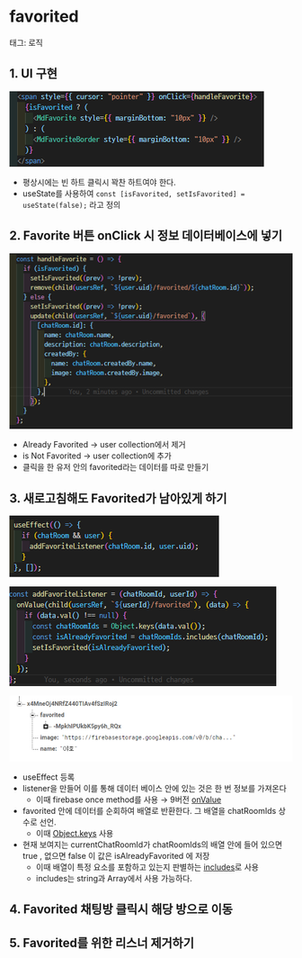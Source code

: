 # favorited

태그: 로직

## 1. UI 구현

![Untitled](favorited/Untitled.png)

- 평상시에는 빈 하트 클릭시 꽉찬 하트여야 한다.
- useState를 사용하여 `const [isFavorited, setIsFavorited] = useState(false);` 라고 정의

## 2. Favorite 버튼 onClick 시 정보 데이터베이스에 넣기

![Untitled](favorited/Untitled%201.png)

- Already Favorited → user collection에서 제거
- is Not Favorited → user collection에 추가
- 클릭을 한 유저 안의 favorited라는 데이터를 따로 만들기

## 3. 새로고침해도 Favorited가 남아있게 하기

![Untitled](favorited/Untitled%202.png)

![Untitled](favorited/Untitled%203.png)

![Untitled](favorited/Untitled%204.png)

- useEffect 등록
- listener을 만들어 이를 통해 데이터 베이스 안에 있는 것은 한 번 정보를 가져온다
  - 이때 firebase once method를 사용 → 9버전 [onValue](https://firebase.google.com/docs/database/web/lists-of-data?hl=ko)
- favorited 안에 데이터를 순회하여 배열로 반환한다. 그 배열을 chatRoomIds 상수로 선언.
  - 이때 [Object.keys](https://developer.mozilla.org/ko/docs/Web/JavaScript/Reference/Global_Objects/Object/keys) 사용
- 현재 보여지는 currentChatRoomId가 chatRoomIds의 배열 안에 들어 있으면 true , 없으면 false 이 값은 isAlreadyFavorited 에 저장
  - 이때 배열이 특정 요소를 포함하고 있는지 판별하는 [includes](https://developer.mozilla.org/ko/docs/Web/JavaScript/Reference/Global_Objects/Array/includes)로 사용
  - includes는 string과 Array에서 사용 가능하다.

## 4. Favorited 채팅방 클릭시 해당 방으로 이동

## 5. Favorited를 위한 리스너 제거하기
